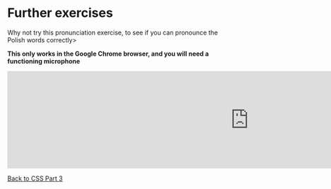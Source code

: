 <h1>Further exercises</h1>
<p>Why not try this pronunciation exercise, to see if you can pronounce the Polish words correctly></p>
<p><strong>This only works in the Google Chrome browser, and you will need a functioning microphone</strong></p>

<iframe src="https://h5p.org/h5p/embed/357523" width="1090" height="221" frameborder="0" allowfullscreen="allowfullscreen"></iframe><script src="https://h5p.org/sites/all/modules/h5p/library/js/h5p-resizer.js" charset="UTF-8"></script>

<a style="float:left;" href="css-part-3.html" class="btn2">Back to CSS Part 3</a>

<div style="clear:both;"></div>
